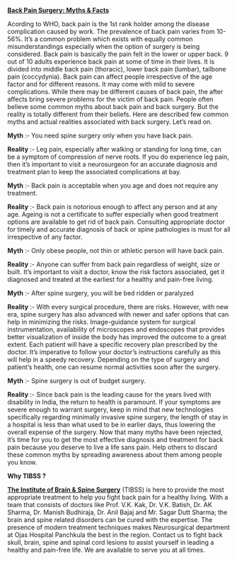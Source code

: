 **[Back Pain Surgery: Myths & Facts](http://tibss.in/back-surgery-myths-facts.php)**

Acording to WHO, back pain is the 1st rank holder among the disease complication caused by work. The prevalence of back pain varies from 10-56%. It’s a common problem which exists with equally common misunderstandings especially when the option of surgery is being considered. Back pain is basically the pain felt in the lower or upper back. 9 out of 10 adults experience back pain at some of time in their lives. It is divided into middle back pain (thoracic), lower back pain (lumbar), tailbone pain (coccydynia). Back pain can affect people irrespective of the age factor and for different reasons. It may come with mild to severe complications. While there may be different causes of back pain, the after affects bring severe problems for the victim of back pain. People often believe some common myths about back pain and back surgery. But the reality is totally different from their beliefs. Here are described few common myths and actual realities associated with back surgery. Let’s read on.

**Myth** :- You need spine surgery only when you have back pain.

**Reality** :- Leg pain, especially after walking or standing for long time, can be a symptom of compression of nerve roots. If you do experience leg pain, then it’s important to visit a neurosurgeon for an accurate diagnosis and treatment plan to keep the associated complications at bay.

**Myth** :- Back pain is acceptable when you age and does not require any treatment.

**Reality** :- Back pain is notorious enough to affect any person and at any age. Ageing is not a certificate to suffer especially when good treatment options are available to get rid of back pain. Consulting appropriate doctor for timely and accurate diagnosis of back or spine pathologies is must for all irrespective of any factor.

**Myth** :- Only obese people, not thin or athletic person will have back pain.

**Reality** :- Anyone can suffer from back pain regardless of weight, size or built. It’s important to visit a doctor, know the risk factors associated, get it diagnosed and treated at the earliest for a healthy and pain-free living.

**Myth** :- After spine surgery, you will be bed ridden or paralyzed

**Reality** :- With every surgical procedure, there are risks. However, with new era, spine surgery has also advanced with newer and safer options that can help in minimizing the risks. Image-guidance system for surgical instrumentation, availability of microscopes and endoscopes that provides better visualization of inside the body has improved the outcome to a great extent. Each patient will have a specific recovery plan prescribed by the doctor. It’s imperative to follow your doctor’s instructions carefully as this will help in a speedy recovery. Depending on the type of surgery and patient’s health, one can resume normal activities soon after the surgery.

**Myth** :- Spine surgery is out of budget surgery.

**Reality** :- Since back pain is the leading cause for the years lived with disability in India, the return to health is paramount. If your symptoms are severe enough to warrant surgery, keep in mind that new technologies specifically regarding minimally invasive spine surgery, the length of stay in a hospital is less than what used to be in earlier days, thus lowering the overall expense of the surgery. Now that many myths have been rejected, it’s time for you to get the most effective diagnosis and treatment for back pain because you deserve to live a life sans pain. Help others to discard these common myths by spreading awareness about them among people you know.

**Why TIBSS ?**

**[The Institute of Brain & Spine Surgery](http://tibss.in/)** (TIBSS) is here to provide the most appropriate treatment to help you fight back pain for a healthy living. With a team that consists of doctors like Prof. V.K. Kak, Dr. V.K. Batish, Dr. AK Sharma, Dr. Manish Budhiraja, Dr. Anil Bajaj and Mr. Sagar Dutt Sharma; the brain and spine related disorders can be cured with the expertise. The presence of modern treatment techniques makes Neurosurgical department at Ojas Hospital Panchkula the best in the region. Contact us to fight back skull, brain, spine and spinal cord lesions to assist yourself in leading a healthy and pain-free life. We are available to serve you at all times.